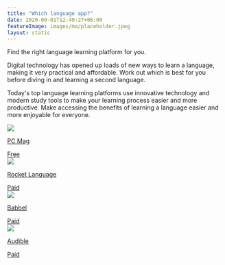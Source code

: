```yaml
---
title: "Which language app?"
date: 2020-09-01T12:49:27+06:00
featureImage: images/ma/placeholder.jpeg
layout: static
---
```


Find the right language learning platform for you.

Digital technology has opened up loads of new ways to learn a language, making it very practical and affordable. Work out which is best for you before diving in and learning a second language.

Today's top language learning platforms use innovative technology and modern study tools to make your learning process easier and more productive. Make accessing the benefits of learning a language easier and more enjoyable for everyone.

<a class="ma-link" href="https://uk.pcmag.com/education/8711/the-best-language-learning-software-for-2020"><div class="ma-card ma-card-Learning"><div class="ma-icon"><img src ="/images/Icon-check - learning - opacity.svg"/></div><div class="ma-name"><p>PC Mag</p></div><div class="ma-paid-text"><span>Free</span></div></div></a><a class="ma-link" href="https://www.rocketlanguages.com/"><div class="ma-card ma-card-Learning"><div class="ma-icon"><img src ="/images/Icon-pound - learning - opacity.svg"/></div><div class="ma-name"><p>Rocket Language</p></div><div class="ma-paid-text"><span>Paid</span></div></div></a><a class="ma-link" href="https://www.babbel.com/en/magazine/which-language-should-you-learn-quiz"><div class="ma-card ma-card-Learning"><div class="ma-icon"><img src ="/images/Icon-pound - learning - opacity.svg"/></div><div class="ma-name"><p>Babbel</p></div><div class="ma-paid-text"><span>Paid</span></div></div></a><a class="ma-link" href="https://www.awin1.com/cread.php?awinmid=8095&awinaffid=1198638&ued=https%3A%2F%2Fwww.audible.co.uk%2F"><div class="ma-card ma-card-Learning"><div class="ma-icon"><img src ="/images/Icon-pound - learning - opacity.svg"/></div><div class="ma-name"><p>Audible</p></div><div class="ma-paid-text"><span>Paid</span></div></div></a>  

<br/><br/>






